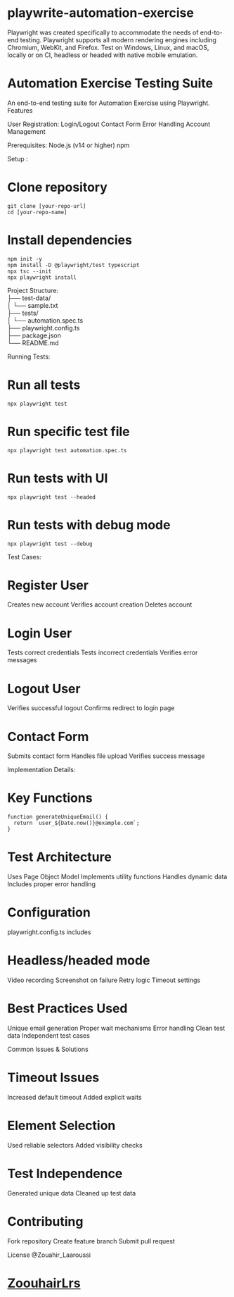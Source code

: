 # playwrite-automation-exercise
Playwright was created specifically to accommodate the needs of end-to-end testing. Playwright supports all modern rendering engines including Chromium, WebKit, and Firefox. Test on Windows, Linux, and macOS, locally or on CI, headless or headed with native mobile emulation.


# Automation Exercise Testing Suite
An end-to-end testing suite for Automation Exercise using Playwright.
Features

User Registration:
Login/Logout
Contact Form
Error Handling
Account Management

Prerequisites:
Node.js (v14 or higher)
npm

Setup :
# Clone repository
```
git clone [your-repo-url]
cd [your-repo-name]
```

# Install dependencies
```
npm init -y
npm install -D @playwright/test typescript
npx tsc --init
npx playwright install
```

Project Structure:</br>
├── test-data/</br>
│   └── sample.txt</br>
├── tests/</br>
│   └── automation.spec.ts</br>
├── playwright.config.ts</br>
├── package.json</br>
└── README.md

Running Tests:
# Run all tests
```
npx playwright test
```

# Run specific test file
```
npx playwright test automation.spec.ts
```

# Run tests with UI
```
npx playwright test --headed
```

# Run tests with debug mode
```
npx playwright test --debug
```


Test Cases:

# Register User
Creates new account
Verifies account creation
Deletes account


# Login User
Tests correct credentials
Tests incorrect credentials
Verifies error messages


# Logout User
Verifies successful logout
Confirms redirect to login page


# Contact Form
Submits contact form
Handles file upload
Verifies success message

Implementation Details:
# Key Functions
```
function generateUniqueEmail() {
  return `user_${Date.now()}@example.com`;
}
```

# Test Architecture
Uses Page Object Model
Implements utility functions
Handles dynamic data
Includes proper error handling

# Configuration
playwright.config.ts includes

# Headless/headed mode
Video recording
Screenshot on failure
Retry logic
Timeout settings

# Best Practices Used
Unique email generation
Proper wait mechanisms
Error handling
Clean test data
Independent test cases

Common Issues & Solutions

# Timeout Issues
Increased default timeout
Added explicit waits


# Element Selection
Used reliable selectors
Added visibility checks


# Test Independence
Generated unique data
Cleaned up test data



# Contributing
Fork repository
Create feature branch
Submit pull request

License
@Zouahir_Laaroussi
# [ZoouhairLrs ](https://github.com/ZoouhairLrs)